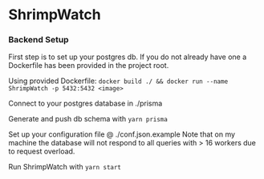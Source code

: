 # ShrimpWatch

### Backend Setup

First step is to set up your postgres db. If you do not already have one a Dockerfile has been provided in the project root.

Using provided Dockerfile: `docker build ./ && docker run --name ShrimpWatch -p 5432:5432 <image>`

Connect to your postgres database in ./prisma

Generate and push db schema with `yarn prisma`

Set up your configuration file @ ./conf.json.example
Note that on my machine the database will not respond to all queries with > 16 workers due to request overload. 

Run ShrimpWatch with `yarn start`